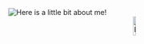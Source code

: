 <img src="https://github.com/VaibhavKothi/VaibhavKothi/blob/master/output.gif" alt="Here is a little bit about me!" />
<div align="center">
  <img width="10%" src="http://vaibhav.wtf/Assets/loading.gif" alt="Profile Picture!" />
</div>
